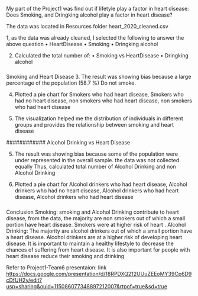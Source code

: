 My part of the Project1 was find out if lifetyle play a factor in heart disease:
Does Smoking, and Dringking alcohol play a factor in heart disease?


The data was located in Resources folder heart_2020_cleaned.csv


1, as the data was already cleaned, I selected the following to answer the above question
•	HeartDisease
•	Smoking
•	Dringking alcohol



2. Calculated the total number of:
•	Smoking vs HeartDisease
•	Dringking alcohol
#####

Smoking and Heart Disease
3. The result was showing bias because a large percentage of the population (58.7 %) Do not smoke.

4. Plotted a pie chart for Smokers who had heart disease, Smokers who had no heart disease, non smokers who had heart disease, non smokers who had heart disease

5. The visualization helped me the distribution of individuals in different groups and provides the relationship between smoking and heart disease

############
Alcohol Drinking vs Heart Disease

5. The result was showing bias because some of the population were under represented in the overall sample.  the data was not collected equally 
	Thus, calculated total number of Alcohol Drinking and non Alcohol Drinking

6. Plotted a pie chart for Alcohol drinkers who had heart disease, Alcohol drinkers  who had no heart disease, Alcohol drinkers  who had heart disease, Alcohol drinkers  who had heart disease

#####
Conclusion 
Smoking: smoking and Alcohol Drinking contribute to heart disease, from the data, the majority are non smokers out of which a small portion have heart disease. Smokers were at higher risk of heart . 
Alcohol Drinking: The majority are alcohol drinkers out of which a small portion have a heart disease. Alcohol drinkers are at a higher risk of developing heart disease. 
It is important to maintain a healthy lifestyle to decrease the chances of suffering from heart disease. It is also important for people with heart disease reduce their smoking and drinking 
		
		
Refer to Project1-Team6 presentaion: link https://docs.google.com/presentation/d/18RPDXQ212UUuZEEoMY39Cp6D9cDfUH2y/edit?usp=sharing&ouid=115086077348897212007&rtpof=true&sd=true